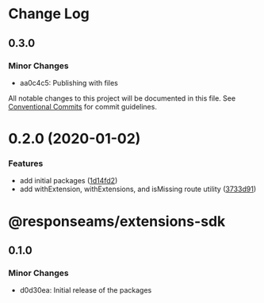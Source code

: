# Change Log

## 0.3.0

### Minor Changes

- aa0c4c5: Publishing with files

All notable changes to this project will be documented in this file.
See [Conventional Commits](https://conventionalcommits.org) for commit guidelines.

# 0.2.0 (2020-01-02)

### Features

- add initial packages ([1d14fd2](https://github.com/plunkettscott/app-common/commit/1d14fd28c08cb90d50663d5682298690699ab612))
- add withExtension, withExtensions, and isMissing route utility ([3733d91](https://github.com/plunkettscott/app-common/commit/3733d91b5848796e50984f32719f721eb1a3b1f5))

# @responseams/extensions-sdk

## 0.1.0

### Minor Changes

- d0d30ea: Initial release of the packages
